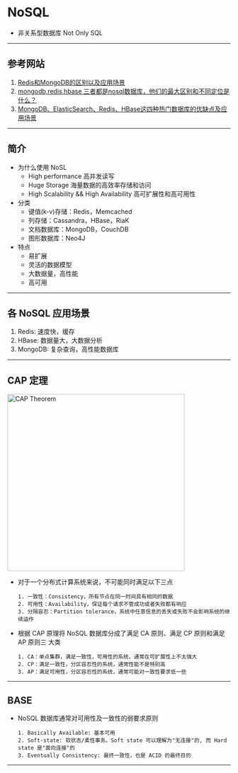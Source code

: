 # NoSQL
- 非关系型数据库 Not Only SQL
---
## 参考网站
1. [Redis和MongoDB的区别以及应用场景](https://www.cnblogs.com/ht22ht22/p/12567172.html)
2. [mongodb,redis,hbase 三者都是nosql数据库，他们的最大区别和不同定位是什么？](https://www.zhihu.com/question/30219620)
3. [MongoDB、ElasticSearch、Redis、HBase这四种热门数据库的优缺点及应用场景](https://zhuanlan.zhihu.com/p/37964096)
---
## 简介
- 为什么使用 NoSL
    - High performance 高并发读写
    - Huge Storage 海量数据的高效率存储和访问
    - High Scalability && High Availability 高可扩展性和高可用性
- 分类
    - 键值(k-v)存储：Redis，Memcached
    - 列存储：Cassandra，HBase，RiaK
    - 文档数据库：MongoDB，CouchDB
    - 图形数据库：Neo4J
- 特点
    - 易扩展
    - 灵活的数据模型
    - 大数据量，高性能
    - 高可用
---
## 各 NoSQL 应用场景
1. Redis: 速度快，缓存
2. HBase: 数据量大，大数据分析
3. MongoDB: 复杂查询，高性能数据库
---
## CAP 定理
<img alt="CAP Theorem" src="https://www.runoob.com/wp-content/uploads/2013/10/cap-theoram-image.png" width="400"/>

- 对于一个分布式计算系统来说，不可能同时满足以下三点
    ```
    1. 一致性：Consistency，所有节点在同一时间具有相同的数据
    2. 可用性：Availability，保证每个请求不管成功或者失败都有响应
    3. 分隔容忍：Partition tolerance，系统中任意信息的丢失或失败不会影响系统的继续运作
    ```
- 根据 CAP 原理将 NoSQL 数据库分成了满足 CA 原则、满足 CP 原则和满足 AP 原则三 大类
    ```
    1. CA：单点集群，满足一致性，可用性的系统，通常在可扩展性上不太强大
    2. CP：满足一致性，分区容忍性的系统，通常性能不是特别高
    3. AP：满足可用性，分区容忍性的系统，通常可能对一致性要求低一些
    ```
---
## BASE
- NoSQL 数据库通常对可用性及一致性的弱要求原则
    ```
    1. Basically Available: 基本可用
    2. Soft-state: 软状态/柔性事务。Soft state 可以理解为"无连接"的, 而 Hard state 是"面向连接"的
    3. Eventually Consistency: 最终一致性，也是 ACID 的最终目的
    ```
---